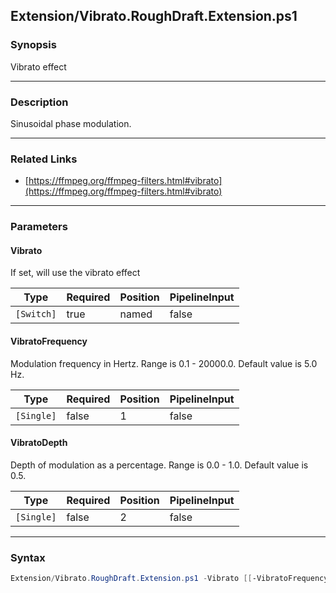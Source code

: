 Extension/Vibrato.RoughDraft.Extension.ps1
------------------------------------------




### Synopsis
Vibrato effect



---


### Description

Sinusoidal phase modulation.



---


### Related Links
* [https://ffmpeg.org/ffmpeg-filters.html#vibrato](https://ffmpeg.org/ffmpeg-filters.html#vibrato)





---


### Parameters
#### **Vibrato**

If set, will use the vibrato effect






|Type      |Required|Position|PipelineInput|
|----------|--------|--------|-------------|
|`[Switch]`|true    |named   |false        |



#### **VibratoFrequency**

Modulation frequency in Hertz. Range is 0.1 - 20000.0. Default value is 5.0 Hz.






|Type      |Required|Position|PipelineInput|
|----------|--------|--------|-------------|
|`[Single]`|false   |1       |false        |



#### **VibratoDepth**

Depth of modulation as a percentage. Range is 0.0 - 1.0. Default value is 0.5.






|Type      |Required|Position|PipelineInput|
|----------|--------|--------|-------------|
|`[Single]`|false   |2       |false        |





---


### Syntax
```PowerShell
Extension/Vibrato.RoughDraft.Extension.ps1 -Vibrato [[-VibratoFrequency] <Single>] [[-VibratoDepth] <Single>] [<CommonParameters>]
```
